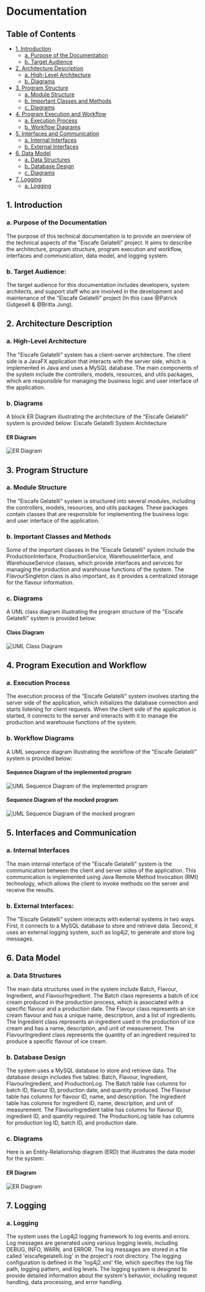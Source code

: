 # Documentation

## Table of Contents

- [1. Introduction](#1-introduction)
  - [a. Purpose of the Documentation](#a-purpose-of-the-documentation)
  - [b. Target Audience](#b-target-audience)
- [2. Architecture Description](#2-architecture-description)
  - [a. High-Level Architecture](#a-high-level-architecture)
  - [b. Diagrams](#b-diagrams)
- [3. Program Structure](#3-program-structure)
  - [a. Module Structure](#a-module-structure)
  - [b. Important Classes and Methods](#b-important-classes-and-methods)
  - [c. Diagrams](#c-diagrams)
- [4. Program Execution and Workflow](#4-program-execution-and-workflow)
  - [a. Execution Process](#a-execution-process)
  - [b. Workflow Diagrams](#b-workflow-diagrams)
- [5. Interfaces and Communication](#5-interfaces-and-communication)
  - [a. Internal Interfaces](#a-internal-interfaces)
  - [b. External Interfaces](#b-external-interfaces)
- [6. Data Model](#6-data-model)
  - [a. Data Structures](#a-data-structures)
  - [b. Database Design](#b-database-design)
  - [c. Diagrams](#c-diagrams)
- [7. Logging](#7-logging)
  - [a. Logging](#a-logging)

## 1. Introduction
   ### a. Purpose of the Documentation
   The purpose of this technical documentation is to provide an overview of the technical aspects of the "Eiscafe Gelatelli" project. It aims to describe the          architecture, program structure, program execution and workflow, interfaces and communication, data model, and logging system.
   ### b. Target Audience: 
   The target audience for this documentation includes developers, system architects, and support staff who are involved in the development and maintenance of the "Eiscafe Gelatelli" project (In this case @Patrick Gutgesell & @Britta Jung).

## 2. Architecture Description
   ### a. High-Level Architecture
   The "Eiscafe Gelatelli" system has a client-server architecture. The client side is a JavaFX application that interacts with the server side, which is implemented   in Java and uses a MySQL database. The main components of the system include the controllers, models, resources, and utils packages, which are responsible for managing the business logic and user interface of the application.
   ### b. Diagrams
   A block ER Diagram illustrating the architecture of the "Eiscafe Gelatelli" system is provided below:
   Eiscafe Gelatelli System Architecture
   #### ER Diagram
   ![ER Diagram](../Images/Models/ERMDiagram.png)

## 3. Program Structure
   ### a. Module Structure
   The "Eiscafe Gelatelli" system is structured into several modules, including the controllers, models, resources, and utils packages. These packages contain classes that are responsible for implementing the business logic and user interface of the application.
   ### b. Important Classes and Methods
   Some of the important classes in the "Eiscafe Gelatelli" system include the ProductionInterface, ProductionService, WarehouseInterface, and WarehouseService classes, which provide interfaces and services for managing the production and warehouse functions of the system. The FlavourSingleton class is also important, as it provides a centralized storage for the flavour information.
   ### c. Diagrams
   A UML class diagram illustrating the program structure of the "Eiscafe Gelatelli" system is provided below:
   #### Class Diagram
   ![UML Class Diagram](Images/Models/ClassDiagram.png)

## 4. Program Execution and Workflow
   ### a. Execution Process
  The execution process of the "Eiscafe Gelatelli" system involves starting the server side of the application, which initializes the database connection and starts listening for client requests. When the client side of the application is started, it connects to the server and interacts with it to manage the production and warehouse functions of the system.
   ### b. Workflow Diagrams
   A UML sequence diagram illustrating the workflow of the "Eiscafe Gelatelli" system is provided below:
   #### Sequence Diagram of the implemented program
   ![UML Sequence Diagram of the implemented program](Images/Models/SequenceImplementedProgram.png)
   
   #### Sequence Diagram of the mocked program
   ![UML Sequence Diagram of the mocked program](Images/Models/SequenceMockedProgram.png)

## 5. Interfaces and Communication
   ### a. Internal Interfaces
   The main internal interface of the "Eiscafe Gelatelli" system is the communication between the client and server sides of the application. This communication is implemented using Java Remote Method Invocation (RMI) technology, which allows the client to invoke methods on the server and receive the results.
   ### b. External Interfaces: 
   The "Eiscafe Gelatelli" system interacts with external systems in two ways. First, it connects to a MySQL database to store and retrieve data. Second, it uses an external logging system, such as log4j2, to generate and store log messages.

## 6. Data Model
   ### a. Data Structures
  The main data structures used in the system include Batch, Flavour, Ingredient, and FlavourIngredient. The Batch class represents a batch of ice cream produced in the production process, which is associated with a specific flavour and a production date. The Flavour class represents an ice cream flavour and has a unique name, description, and a list of ingredients. The Ingredient class represents an ingredient used in the production of ice cream and has a name, description, and unit of measurement. The FlavourIngredient class represents the quantity of an ingredient required to produce a specific flavour of ice cream.
   ### b. Database Design
   The system uses a MySQL database to store and retrieve data. The database design includes five tables: Batch, Flavour, Ingredient, FlavourIngredient, and ProductionLog. The Batch table has columns for batch ID, flavour ID, production date, and quantity produced. The Flavour table has columns for flavour ID, name, and description. The Ingredient table has columns for ingredient ID, name, description, and unit of measurement. The FlavourIngredient table has columns for flavour ID, ingredient ID, and quantity required. The ProductionLog table has columns for production log ID, batch ID, and production date.
   ### c. Diagrams
   Here is an Entity-Relationship diagram (ERD) that illustrates the data model for the system:
   #### ER Diagram
   ![ER Diagram](Images/Models/ERMDiagram.png)

## 7. Logging
   ### a. Logging
   The system uses the Log4j2 logging framework to log events and errors. Log messages are generated using various logging levels, including DEBUG, INFO, WARN, and ERROR. The log messages are stored in a file called 'eiscafegelatelli.log' in the project's root directory.
The logging configuration is defined in the 'log4j2.xml' file, which specifies the log file path, logging pattern, and log levels. The logging system is designed to provide detailed information about the system's behavior, including request handling, data processing, and error handling.
